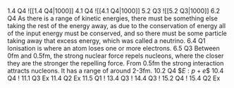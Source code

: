 1.4 Q4
	![[1.4 Q4|1000]]
4.1 Q4
	![[4.1 Q4|1000]]
5.2 Q3
	![[5.2 Q3|1000]]
6.2 Q4
	As there is a range of kinetic energies, there must be something else taking the rest of the energy away, as due to the conservation of energy all of the input energy must be conserved, and so there must be some particle taking away that excess energy, which was called a neutrino. 
6.4 Q1
	Ionisation is where an atom loses one or more electrons.
6.5 Q3
	Between 0fm and 0.5fm, the strong nuclear force repels nucleons, where the closer they are the stronger the repelling force. From 0.5fm the strong interaction attracts nucleons. It has a range of around 2-3fm.
10.2 Q4
	$$E:p+e\$$
10.4 Q4
	!
11.1 Q3
	Ex
11.4 Q2
	Ex
11.5 Q1
	!
13.4 Q3
	!
14.4 Q3
	!
15.2 Q4
	!
15.4 Q2
	Ex